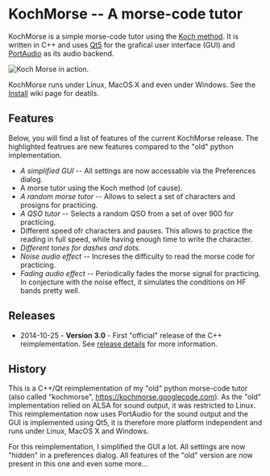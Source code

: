 # KochMorse -- A morse-code tutor

KochMorse is a simple morse-code tutor using the [Koch method](http://www.qsl.net/n1irz/finley.morse.html). It is written in C++ and uses [Qt5](https://qt-project.org) for the grafical user interface (GUI) and [PortAudio](http://www.portaudio.com/) as its audio backend. 

<img src="http://i60.tinypic.com/mlnhqc.png" alt="Koch Morse in action." align="middle"/>

KochMorse runs under Linux, MacOS X and even under Windows. See the [Install](https://github.com/hmatuschek/kochmorse/wiki/Install) wiki page for deatils.


## Features
Below, you will find a list of features of the current KochMorse release. The highlighted featrues are new features compared to the "old" python implementation.

 * *A simplified GUI* -- All settings are now accessable via the Preferences dialog.
 * A morse tutor using the Koch method (of cause).
 * *A random morse tutor* -- Allows to select a set of characters and prosigns for practicing.
 * *A QSO tutor* -- Selects a random QSO from a set of over 900 for practicing.
 * Different speed ofr characters and pauses. This allows to practice the reading in full speed, while having enough time to write the character.  
 * *Different tones for dashes and dots.*
 * *Noise audio effect* -- Increses the difficulty to read the morse code for practicing.
 * *Fading audio effect* -- Periodically fades the morse signal for practicing. In conjecture with the noise effect, it simulates the conditions on HF bands pretty well.


## Releases 

 * 2014-10-25 - **Version 3.0** - First "official" release of the C++ reimplementation. See [release details](https://github.com/hmatuschek/kochmorse/releases/tag/v3.0.0) for more information.


## History

This is a C++/Qt reimplementation of my "old" python morse-code tutor (also called "kochmorse", https://kochmorse.googlecode.com). As the "old" implementation relied on ALSA for sound output, it was restricted to Linux. This reimplementation now uses PortAudio for the sound output and the GUI is implemented using Qt5, it is therefore more platform independent and runs under Linux, MacOS X and Windows.

For this reimplementation, I simplified the GUI a lot. All settings are now "hidden" in a preferences dialog. All features of the "old" version are now present in this one and even some more...

 
